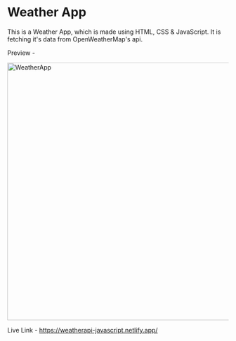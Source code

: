 # Weather App
This is a Weather App, which is made using HTML, CSS & JavaScript. It is fetching it's data from OpenWeatherMap's api.

Preview - 

<img width="586" alt="WeatherApp" src="https://github.com/AmitPandey31/WeatherApi/assets/88220698/985cca9d-3eb1-4a85-a9b8-36b745ff7438">

Live Link - https://weatherapi-javascript.netlify.app/
